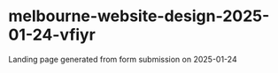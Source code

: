 # melbourne-website-design-2025-01-24-vfiyr
Landing page generated from form submission on 2025-01-24
